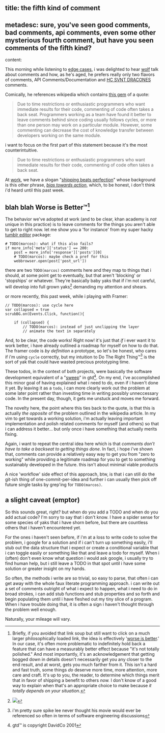 title: the fifth kind of comment
-
metadesc: sure, you've seen good comments, bad comments, api comments, even some other mysterious fourth comment, but have you seen comments of the fifth kind?
-
content:

This morning while listening to [edge cases](http://edgecasesshow.com/111-here-be-dragons-style-comments.html), i was delighted to hear [wolf](http://twitter.com/rentzsch) talk about comments and how, as he's aged, he prefers really only two flavors of comments, API Comments/Documentation and [HC SVNT DRACONES](http://en.wikipedia.org/wiki/Here_be_dragons) comments.

Comically, he references wikipedia which contains [this gem](http://en.wikipedia.org/wiki/Best_coding_practices#Commenting) of a quote:

>Due to time restrictions or enthusiastic programmers who want immediate results for their code, commenting of code often takes a back seat. Programmers working as a team have found it better to leave comments behind since coding usually follows cycles, or more than one person may work on a particular module. However, some commenting can decrease the cost of knowledge transfer between developers working on the same module.

i want to focus on the first part of this statement because it's the most counterintuitive.

>Due to time restrictions or enthusiastic programmers who want immediate results for their code, commenting of code often takes a back seat.

At [work](http://www.khanacademy.org/careers), we have a slogan "[shipping beats perfection](http://bjk5.com/post/60760280107/shipping-beats-perfection-explained)" whose background is this other phrase, *[bias towards action](https://dschool.stanford.edu/groups/k12/wiki/548fb/Bias_Toward_Action.html)*, which, to be honest, i don't think i'd heard until this past week. 

## blah blah Worse is Better™[^wib]

The behavior we've adopted at work (and to be clear, khan academy is *not* unique in this practice) is to leave comments for the things you aren't able to get to right now. let me show you a 'for instance' from my super hacky [tumblr editor](https://github.com/nsfmc/stumblr) package:

```
# TODO(marcos): what if this also fails?
if more_info['meta']['status'] == 200:
    post = more_info['response']['posts'][0]
    # TODO(marcos): maybe check a pref for this
    webbrowser.open(post['post_url'])
```

there are two `TODO(marcos)` comments here and they map to things that i should, at some point get to eventually, but that aren't 'blocking' or 'stopships' or whatever. They're basically baby yaks that if i'm not careful, will develop into full grown yaks[^yakshaving] demanding my attention and shears.

[^yakshaving]: ![](@pathmalcolm-in-the-middle.gif)

or more recently, this past week, while i playing with Framer:

```
// TODO(marcos): use cycle here
var collapsed = true
scrubBG.on(Events.Click, function(){

    if (collapsed) {
        // TODO(marcos): instead of just unclipping the layer
        // animate the text in separately
```

And, to be clear, the code works! Right now! it's just that *if* i ever want it to work better, i have already outlined a roadmap for myself on how to do that. The framer code is *by definition* a prototype, so let's be honest, who cares if i'm using `cycle` correctly, but my intuition to Do The Right Thing™[^dtrt] is the sort of yak that could have wasted precious prototyping time.

[^dtrt]: i'm pretty sure spike lee never thought his movie would ever be referenced so often in terms of software engineering discussions

These todos, in the context of both projects, were basically the software development equivalent of a "[sweep](http://www.43folders.com/2006/07/24/b2gtd-mind-sweep)" in gtd[^gtd]. On my end, i've accomplished this minor goal of having explained what i need to do, even if i haven't done it yet. By leaving it as a `todo`, i can more clearly work out the problem at some later point rather than investing time in writing possibly unneccessary code. In the present day, though, it gets me unstuck and moves me forward.

[^gtd]: gtd™ is copyright DavidCo 2001

The novelty here, the point where this ties back to the quote, is that this is actually *the opposite* of the problem outlined in the wikipedia article. In my vim to get towards a working solution, i'm actually leaving important implementation and polish related comments for myself (and others) so that i can address it better... but only once i have something that actually merits fixing.

Again, i want to repeat the central idea here which is that *comments don't have to take a backseat to getting things done*. In fact, i hope i've shown that, comments can provide a relatively easy way to get you from "zero to working" while providing a legitimate roadmap for you to get to something sustainably developed in the future. this isn't about minimal viable products

A nice 'workflow' side effect of this approach, btw, is that i can still do the git-ish thing of one-commit-per-idea and further i can usually then pick off future single tasks by grep'ing for `TODO(marcos)`.

## a slight caveat (emptor)

So this sounds great, right? but when do you add a TODO and when do you add actual code? I'm sorry to say that i don't know. I have a spider sense for some species of yaks that i have shorn before, but there are countless others that i haven't encountered yet.

For the ones i haven't seen before, if i'm at a loss to write code to solve the problem, i google for a solution and if i can't turn up something easily, i'll stub out the data structure that i expect or create a conditional variable that i can toggle easily or something like that and leave a todo for myself. When i (often) don't even know what question i would ask google, i usually try to find human help, but i still leave a TODO in that spot until i have some solution or greater insight on my hands. 

So often, the methods i write are so trivial, so easy to parse, that often i can get away with the whole faux literate programming approach. i can write out a set of comments outright of what i expect to happen, what i need to do in broad strokes, i can add stub functions and stub properties and so forth and begin populating them until i have fleshed out my tiny slice of a program. When i have trouble doing that, it is often a sign i haven't thought through the problem well enough.

Naturally, your mileage will vary.


[^wib]: Briefly, if you avoided that link soup but still want to click on a much larger philosophically loaded link, the idea is effectively '[worse is better](http://www.jwz.org/doc/worse-is-better.html).' In our case, it's often more problematic to indefinitely hold back a feature that can have a measurably better effect because "it's not totally polished." And most importantly, it's an acknowledgement that getting bogged down in details doesn't necessarily get you any closer to the end result, and at worst, gets you much farther from it. This isn't a hard and fast truth, some things *do* deserve more time, more attention, more care and craft. It's up to you, the reader, to determine which things merit that in favor of shipping a benefit to others *now.* I don't know of a good way to explain when that's an appropriate choice to make because *it totally depends on your situation.*
